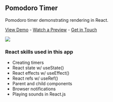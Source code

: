 ## Pomodoro Timer

Pomodoro timer demonstrating rendering in React.

[View Demo](https://frosty-colden-d2c1eb.netlify.app/) - [Watch a Preview](https://www.youtube.com/watch?v=rw3lwreYHcI) - [Get in Touch](https://www.carlosalfaro.dev/)

[![](https://res.cloudinary.com/devbysalas/image/upload/v1623448266/my-media/Pomodoro-gif_t4gvxw.gif)](https://www.carlosalfaro.dev/)

### React skills used in this app

- Creating timers
- React state w/ useState()
- React effects w/ useEffect()
- React refs w/ useRef()
- Parent and child components
- Browser notifications
- Playing sounds in React.js
